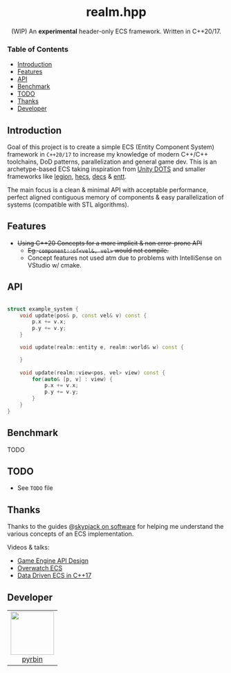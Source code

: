 <h1 align="center">realm.hpp</h1>
<p align="center">(WIP) An <b>experimental</b> header-only ECS framework. Written in C++20/17.</p>

### Table of Contents

- [Introduction](#introduction)
- [Features](#features)
- [API](#api)
- [Benchmark](#benchmark)
- [TODO](#todo)
- [Thanks](#thanks)
- [Developer](#developer)

## Introduction
Goal of this project is to create a simple ECS (Entity Component System) framework in `C++20/17` to increase
my knowledge of modern C++/C++ toolchains, DoD patterns, parallelization and general game dev.
This is an archetype-based ECS taking inspiration from 
[Unity DOTS](https://unity.com/dots) and smaller frameworks like
[legion](https://github.com/TomGillen/legion), 
[hecs](https://github.com/robertlong/hecs),
[decs](https://github.com/vblanco20-1/decs) & 
[entt](https://github.com/skypjack/entt). 

The main focus is a clean & minimal API with acceptable performance, 
perfect aligned contiguous memory of components & easy parallelization of systems (compatible with STL algorithms).

## Features
* ~~Using C++20 Concepts for a more implicit & non error-prone API~~
    * ~~Eg. `component::of<vel&, vel>` would not compile.~~
    * Concept features not used atm due to problems with IntelliSense on VStudio w/ cmake.
    
## API

```c++

struct example_system {
    void update(pos& p, const vel& v) const {
        p.x += v.x;
        p.y += v.y;
    }

    void update(realm::entity e, realm::world& w) const {

    }
    
    void update(realm::view<pos, vel> view) const {
        for(auto& [p, v] : view) {
            p.x += v.x;
            p.y += v.y;
        }
    }
}


```
## Benchmark
TODO

## TODO
* See `TODO` file

## Thanks
Thanks to the guides @[skypjack on software]() for helping me 
understand the various concepts of an ECS implementation.

Videos & talks:
* [Game Engine API Design](https://www.youtube.com/watch?v=W3ViIBnTTKA)
* [Overwatch ECS](https://www.youtube.com/watch?v=W3aieHjyNvw)
* [Data Driven ECS in C++17](https://www.youtube.com/watch?v=tONOW7Luln8)

## Developer

<table>
  <tbody>
    <tr>
      <td align="center" valign="top">
        <img width="100" height="100" src="https://github.com/pyrbin.png?s=150">
        <br>
        <a href="https://github.com/pyrbin">pyrbin</a>
      </td>
     </tr>
  </tbody>
</table>
